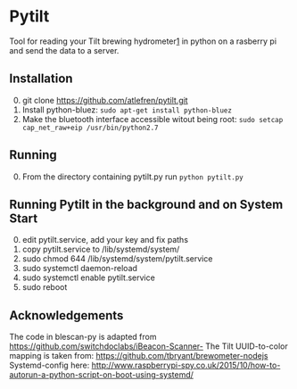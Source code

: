 Pytilt
==========
Tool for reading your Tilt brewing hydrometer[1] in python on a rasberry pi and send the data to a server.


Installation
------------
0. git clone https://github.com/atlefren/pytilt.git
1. Install python-bluez: ```sudo apt-get install python-bluez```
2. Make the bluetooth interface accessible witout being root: ```sudo setcap cap_net_raw+eip /usr/bin/python2.7```

Running
-----------
0. From the directory containing pytilt.py run `python pytilt.py`

Running Pytilt in the background and on System Start
-----------
0. edit pytilt.service, add your key and fix paths
1. copy pytilt.service to /lib/systemd/system/
2. sudo chmod 644 /lib/systemd/system/pytilt.service
3. sudo systemctl daemon-reload
4. sudo systemctl enable pytilt.service
5. sudo reboot


Acknowledgements
----------------
The code in blescan-py is adapted from https://github.com/switchdoclabs/iBeacon-Scanner-
The Tilt UUID-to-color mapping is taken from: https://github.com/tbryant/brewometer-nodejs
Systemd-config here: http://www.raspberrypi-spy.co.uk/2015/10/how-to-autorun-a-python-script-on-boot-using-systemd/


[1]: https://tilthydrometer.com/
